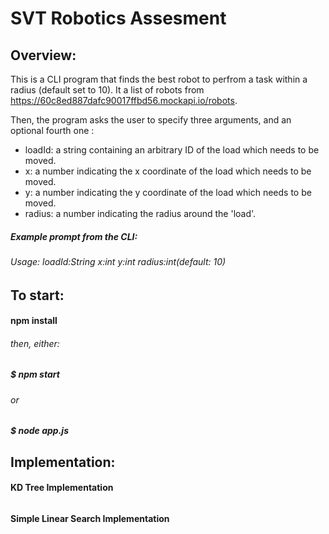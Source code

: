 # SVT Robotics Assesment
 
 ## Overview:
 This is a CLI program that finds the best robot to perfrom a task within a radius (default set to 10).
 It a list of robots from https://60c8ed887dafc90017ffbd56.mockapi.io/robots.

 Then, the program asks the user to specify three arguments, and an optional fourth one :
- loadId: a string containing an arbitrary ID of the load which needs to be moved.
- x: a number indicating the x coordinate of the load which needs to be moved.
- y: a number indicating the y coordinate of the load which needs to be moved.
- radius: a number indicating the radius around the 'load'.

##### Example prompt from the CLI: 
###### Usage: loadId:String x:int y:int radius:int(default: 10)

## To start:
#### npm install
###### then, either:
##### $ npm start
###### or 
##### $ node app.js

## Implementation:
#### KD Tree Implementation
######
#### Simple Linear Search Implementation

